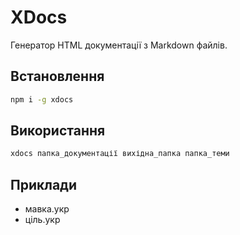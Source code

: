 # XDocs

Генератор HTML документації з Markdown файлів.

## Встановлення

```bash
npm i -g xdocs
```

## Використання

```bash
xdocs папка_документації вихідна_папка папка_теми
```

## Приклади

- мавка.укр
- ціль.укр
